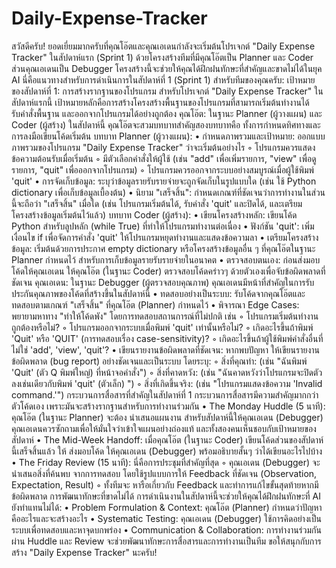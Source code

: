 # Daily-Expense-Tracker
สวัสดีครับ! ยอดเยี่ยมมากครับที่คุณโอ๊ตและคุณเอเดนกำลังจะเริ่มต้นโปรเจกต์ "Daily Expense Tracker" ในสัปดาห์แรก (Sprint 1) ด้วยโครงสร้างทีมที่มีคุณโอ๊ตเป็น Planner และ Coder ส่วนคุณเอเดนเป็น Debugger โครงสร้างนี้จะช่วยให้คุณได้ฝึกฝนทักษะที่สำคัญและขาดไม่ได้ในยุค AI
นี่คือแนวทางสำหรับการดำเนินการในสัปดาห์ที่ 1 (Sprint 1) สำหรับทีมของคุณครับ:
เป้าหมายของสัปดาห์ที่ 1: การสร้างรากฐานของโปรแกรม
สำหรับโปรเจกต์ "Daily Expense Tracker" ในสัปดาห์แรกนี้ เป้าหมายหลักคือการสร้างโครงสร้างพื้นฐานของโปรแกรมที่สามารถเริ่มต้นทำงานได้ รับคำสั่งพื้นฐาน และออกจากโปรแกรมได้อย่างถูกต้อง
คุณโอ๊ต: ในฐานะ Planner (ผู้วางแผน) และ Coder (ผู้สร้าง)
ในสัปดาห์นี้ คุณโอ๊ตจะสวมบทบาทสำคัญสองบทบาทคือ ทั้งการกำหนดทิศทางและการลงมือเขียนโค้ดเริ่มต้น
บทบาท Planner (ผู้วางแผน):
• กำหนดภาพรวมและเป้าหมาย: ออกแบบภาพรวมของโปรแกรม "Daily Expense Tracker" ว่าจะเริ่มต้นอย่างไร
    ◦ โปรแกรมควรแสดงข้อความต้อนรับเมื่อเริ่มต้น
    ◦ มีตัวเลือกคำสั่งให้ผู้ใช้ (เช่น "add" เพื่อเพิ่มรายการ, "view" เพื่อดูรายการ, "quit" เพื่อออกจากโปรแกรม)
    ◦ โปรแกรมควรออกจากระบบอย่างสมบูรณ์เมื่อผู้ใช้พิมพ์ 'quit'
• การจัดเก็บข้อมูล: ระบุว่าข้อมูลรายรับรายจ่ายจะถูกจัดเก็บในรูปแบบใด (เช่น ใช้ Python dictionary เพื่อเก็บข้อมูลเบื้องต้น)
• นิยาม "เสร็จสิ้น": กำหนดเกณฑ์ที่ชัดเจนว่าการทำงานในส่วนนี้จะถือว่า "เสร็จสิ้น" เมื่อใด (เช่น โปรแกรมเริ่มต้นได้, รับคำสั่ง 'quit' และปิดได้, และเตรียมโครงสร้างข้อมูลเริ่มต้นไว้แล้ว)
บทบาท Coder (ผู้สร้าง):
• เขียนโครงสร้างหลัก: เขียนโค้ด Python สำหรับลูปหลัก (while True) ที่ทำให้โปรแกรมทำงานต่อเนื่อง
• ฟังก์ชัน 'quit': เพิ่มเงื่อนไข if เพื่อจัดการคำสั่ง 'quit' ให้โปรแกรมหยุดทำงานและแสดงข้อความลา
• เตรียมโครงสร้างข้อมูล: เริ่มต้นด้วยการประกาศ empty dictionary หรือโครงสร้างข้อมูลอื่น ๆ ที่คุณโอ๊ตในฐานะ Planner กำหนดไว้ สำหรับการเก็บข้อมูลรายรับรายจ่ายในอนาคต
• ตรวจสอบตนเอง: ก่อนส่งมอบโค้ดให้คุณเอเดน ให้คุณโอ๊ต (ในฐานะ Coder) ตรวจสอบโค้ดคร่าวๆ ด้วยตัวเองเพื่อจับข้อผิดพลาดที่ชัดเจน
คุณเอเดน: ในฐานะ Debugger (ผู้ตรวจสอบคุณภาพ)
คุณเอเดนมีหน้าที่สำคัญในการรับประกันคุณภาพของโค้ดที่สร้างขึ้นในสัปดาห์นี้
• ทดสอบอย่างเป็นระบบ: รับโค้ดจากคุณโอ๊ตและทดสอบตามเกณฑ์ "เสร็จสิ้น" ที่คุณโอ๊ต (Planner) กำหนดไว้
• พิจารณา Edge Cases: พยายามหาทาง "ทำให้โค้ดพัง" โดยการทดสอบสถานการณ์ที่ไม่ปกติ เช่น
    ◦ โปรแกรมเริ่มต้นทำงานถูกต้องหรือไม่?
    ◦ โปรแกรมออกจากระบบเมื่อพิมพ์ 'quit' เท่านั้นหรือไม่?
    ◦ เกิดอะไรขึ้นถ้าพิมพ์ 'Quit' หรือ 'QUIT' (การทดสอบเรื่อง case-sensitivity)?
    ◦ เกิดอะไรขึ้นถ้าผู้ใช้พิมพ์คำสั่งอื่นที่ไม่ใช่ 'add', 'view', 'quit'?
• เขียนรายงานข้อผิดพลาดที่ชัดเจน: หากพบปัญหา ให้เขียนรายงานข้อผิดพลาด (bug report) อย่างชัดเจนและเป็นระบบ โดยระบุ:
    ◦ สิ่งที่คุณทำ: (เช่น "ฉันพิมพ์ 'Quit' (ตัว Q พิมพ์ใหญ่) ที่หน้าจอคำสั่ง")
    ◦ สิ่งที่คาดหวัง: (เช่น "ฉันคาดหวังว่าโปรแกรมจะปิดตัวลงเช่นเดียวกับพิมพ์ 'quit' (ตัวเล็ก) ")
    ◦ สิ่งที่เกิดขึ้นจริง: (เช่น "โปรแกรมแสดงข้อความ 'Invalid command.'")
กระบวนการสื่อสารที่สำคัญในสัปดาห์ที่ 1
กระบวนการสื่อสารมีความสำคัญมากกว่าตัวโค้ดเอง เพราะมันจะสร้างรากฐานสำหรับการทำงานร่วมกัน
• The Monday Huddle (5 นาที): คุณโอ๊ต (ในฐานะ Planner) จะต้อง นำเสนอแผนงาน สำหรับสัปดาห์นี้ให้คุณเอเดน (Debugger) คุณเอเดนควรซักถามเพื่อให้มั่นใจว่าเข้าใจแผนอย่างถ่องแท้ และทั้งสองคนเห็นชอบกับเป้าหมายของสัปดาห์
• The Mid-Week Handoff: เมื่อคุณโอ๊ต (ในฐานะ Coder) เขียนโค้ดส่วนของสัปดาห์นี้เสร็จสิ้นแล้ว ให้ ส่งมอบโค้ด ให้คุณเอเดน (Debugger) พร้อมอธิบายสั้นๆ ว่าได้เขียนอะไรไปบ้าง
• The Friday Review (15 นาที): นี่คือการประชุมที่สำคัญที่สุด
    ◦ คุณเอเดน (Debugger) จะ นำเสนอสิ่งที่ค้นพบ จากการทดสอบ โดยใช้รูปแบบการให้ Feedback ที่ชัดเจน (Observation, Expectation, Result)
    ◦ ทั้งทีมจะ หารือเกี่ยวกับ Feedback และทำการแก้ไขขั้นสุดท้ายหากมีข้อผิดพลาด
การพัฒนาทักษะที่ขาดไม่ได้
การดำเนินงานในสัปดาห์นี้จะช่วยให้คุณได้ฝึกฝนทักษะที่ AI ยังทำแทนไม่ได้:
• Problem Formulation & Context: คุณโอ๊ต (Planner) กำหนดว่าปัญหาคืออะไรและจะสร้างอะไร
• Systematic Testing: คุณเอเดน (Debugger) ใช้การคิดอย่างเป็นระบบเพื่อทดสอบและหาจุดบกพร่อง
• Communication & Collaboration: การทำงานร่วมกันผ่าน Huddle และ Review จะช่วยพัฒนาทักษะการสื่อสารและการทำงานเป็นทีม
ขอให้สนุกกับการสร้าง "Daily Expense Tracker" นะครับ!
